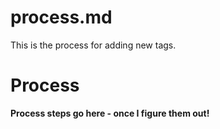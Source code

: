 # process.md

This is the process for adding new tags.

# Process

**Process steps go here - once I figure them out!**



